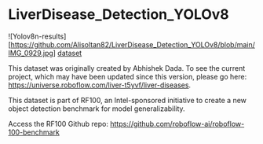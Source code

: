 # LiverDisease_Detection_YOLOv8

![Yolov8n-results][https://github.com/Alisoltan82/LiverDisease_Detection_YOLOv8/blob/main/IMG_0929.jpg]
[dataset](https://universe.roboflow.com/roboflow-100/liver-disease)

This dataset was originally created by Abhishek Dada. To see the current project, which may have been updated since this version, please go here: https://universe.roboflow.com/liver-t5yvf/liver-diseases.

This dataset is part of RF100, an Intel-sponsored initiative to create a new object detection benchmark for model generalizability.

Access the RF100 Github repo: https://github.com/roboflow-ai/roboflow-100-benchmark
